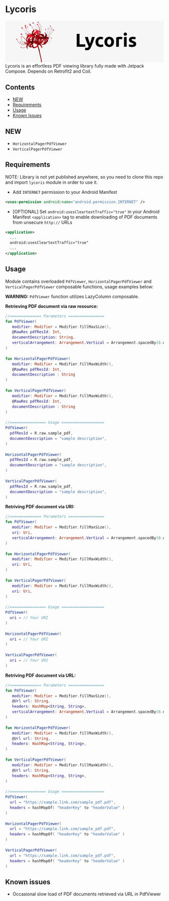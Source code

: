 # Lycoris
![Lycoris Header](https://github.com/arcanegolem/Lycoris/blob/master/images/header.jpg)
Lycoris is an effortless PDF viewing library fully made with Jetpack Compose. Depends on Retrofit2 and Coil.

## Contents
* [NEW](#NEW)
* [Requirements](#Requirements)
* [Usage](#Usage)
* [Known Issues](#Known-issues)

## NEW
* `HorizontalPagerPdfViewer`
* `VerticalPagerPdfViewer`

## Requirements
NOTE: Library is not yet published anywhere, so you need to clone this repo and import `lycoris` module in order to use it.

- Add `INTERNET` permission to your Android Manifest
```xml
<uses-permission android:name="android.permission.INTERNET" />
```

- [OPTIONAL] Set `android:usesCleartextTraffic="true"` in your Android Manifest `<application>` tag to enable downloading of PDF documents from unsecure `http://` URLs
```xml
<application>
  ...
  android:usesCleartextTraffic="true"
  ...
</application>
```

## Usage
Module contains overloaded `PdfViewer`, `HorizontalPagerPdfViewer` and `VerticalPagerPdfViewer` composable functions, usage examples below:

**WARNING:** `PdfViewer` function utilizes LazyColumn composable.

**Retrieving PDF document via raw resource:**
```kotlin
//============== Parameters ================
fun PdfViewer(
   modifier: Modifier = Modifier.fillMaxSize(),
   @RawRes pdfResId: Int,
   documentDescription: String,
   verticalArrangement: Arrangement.Vertical = Arrangement.spacedBy(8.dp)
)

fun HorizontalPagerPdfViewer(
   modifier: Modifier = Modifier.fillMaxWidth(),
   @RawRes pdfResId: Int,
   documentDescription : String
)

fun VerticalPagerPdfViewer(
   modifier: Modifier = Modifier.fillMaxWidth(),
   @RawRes pdfResId: Int,
   documentDescription : String
)

//================ Usage ===================
PdfViewer(
  pdfResId = R.raw.sample_pdf, 
  documentDescription = "sample description",
)

HorizontalPagerPdfViewer(
  pdfResId = R.raw.sample_pdf, 
  documentDescription = "sample description",
)

VerticalPagerPdfViewer(
  pdfResId = R.raw.sample_pdf, 
  documentDescription = "sample description",
)
```

**Retriving PDF document via URI:**
```kotlin
//============== Parameters ================
fun PdfViewer(
   modifier: Modifier = Modifier.fillMaxSize(),
   uri: Uri,
   verticalArrangement: Arrangement.Vertical = Arrangement.spacedBy(8.dp)
)

fun HorizontalPagerPdfViewer(
   modifier: Modifier = Modifier.fillMaxWidth(),
   uri: Uri,
)

fun VerticalPagerPdfViewer(
   modifier: Modifier = Modifier.fillMaxWidth(),
   uri: Uri,
)

//================ Usage ===================
PdfViewer(
  uri = // Your URI
)

HorizontalPagerPdfViewer(
  uri = // Your URI
)

VerticalPagerPdfViewer(
  uri = // Your URI
)
```

**Retriving PDF document via URL:**
```kotlin
//============== Parameters ================
fun PdfViewer(
   modifier: Modifier = Modifier.fillMaxSize(),
   @Url url: String,
   headers: HashMap<String, String>,
   verticalArrangement: Arrangement.Vertical = Arrangement.spacedBy(8.dp)
)

fun HorizontalPagerPdfViewer(
   modifier: Modifier = Modifier.fillMaxWidth(),
   @Url url: String,
   headers: HashMap<String, String>,
)

fun VerticalPagerPdfViewer(
   modifier: Modifier = Modifier.fillMaxWidth(),
   @Url url: String,
   headers: HashMap<String, String>,
)

//================ Usage ===================
PdfViewer(
  url = "https://sample.link.com/sample_pdf.pdf",
  headers = hashMapOf( "headerKey" to "headerValue" )
)

HorizontalPagerPdfViewer(
  url = "https://sample.link.com/sample_pdf.pdf",
  headers = hashMapOf( "headerKey" to "headerValue" )
)

VerticalPagerPdfViewer(
  url = "https://sample.link.com/sample_pdf.pdf",
  headers = hashMapOf( "headerKey" to "headerValue" )
)
```

## Known issues
- Occasional slow load of PDF documents retrieved via URL in PdfViewer
